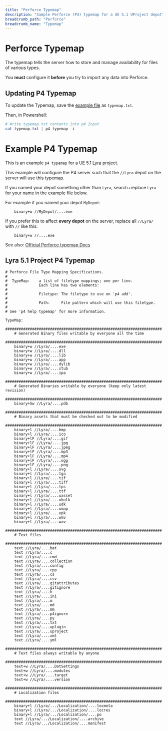 ```yaml
---
title: "Perforce Typemap"
description: "Sample Perforce (P4) typemap for a UE 5.1 UProject depot"
breadcrumb_path: "Perforce"
breadcrumb_name: "Typemap"
---
```


# Perforce Typemap

The typemap tells the server how to store and manage availability for files of various types.

You **must** configure it **before** you try to import any data into Perforce.


## Updating P4 Typemap

To update the Typemap, save the [example file](#Example)
as `typemap.txt`.

Then, in Powershell:

```powershell
# Write typemap.txt contents into p4 Input
cat typemap.txt | p4 typemap -i
```

<a id='Example'></a>
# Example P4 Typemap

This is an example `p4 typemap` for a UE 5.1 [Lyra](/UE5/LyraStarterGame/) project.

This example will configure the P4 server such that the `//Lyra` depot
on the server will use this typemap.

If you named your depot something other than `Lyra`, search+replace `Lyra` for your name
in the example file below.

For example if you named your depot `MyDepot`:

```text
    binary+w //MyDepot/....exe
```

If you prefer this to affect **every depot** on the server,
replace all `//Lyra/` with `//` like this:

```text
    binary+w //....exe
```

See also: [Official Perforce typemap Docs](https://www.perforce.com/blog/vcs/perforce-p4-typemap)

## Lyra 5.1 Project P4 Typemap

```text
# Perforce File Type Mapping Specifications.
#
#  TypeMap:    a list of filetype mappings; one per line.
#              Each line has two elements:
#
#              Filetype: The filetype to use on 'p4 add'.
#
#              Path:     File pattern which will use this filetype.
#
# See 'p4 help typemap' for more information.

TypeMap:
    ######################################################################
    # Generated Binary files writable by everyone all the time
    ######################################################################
    binary+w //Lyra/....exe
    binary+w //Lyra/....dll
    binary+w //Lyra/....lib
    binary+w //Lyra/....app
    binary+w //Lyra/....dylib
    binary+w //Lyra/....stub
    binary+w //Lyra/....ipa
    ######################################################################
    # Generated Binaries writable by everyone (keep only latest revision)
    ######################################################################
    binary+Sw //Lyra/....pdb
    ######################################################################
    # Binary assets that must be checked out to be modified
    ######################################################################
    binary+l //Lyra/....bmp
    binary+l //Lyra/....ico
    binary+lF //Lyra/....gif
    binary+lF //Lyra/....jpg
    binary+lF //Lyra/....jpeg
    binary+lF //Lyra/....mp3
    binary+lF //Lyra/....mp4
    binary+lF //Lyra/....ogg
    binary+lF //Lyra/....png
    binary+l //Lyra/....svg
    binary+l //Lyra/....tga
    binary+l //Lyra/....tif
    binary+l //Lyra/....tiff
    binary+l //Lyra/....tps
    binary+l //Lyra/....ttf
    binary+l //Lyra/....uasset
    binary+l //Lyra/....ubulk
    binary+l //Lyra/....udk
    binary+l //Lyra/....umap
    binary+l //Lyra/....upk
    binary+l //Lyra/....wmv
    binary+l //Lyra/....wav
    ######################################################################
    # Text files
    ######################################################################
    text //Lyra/....bat
    text //Lyra/....c
    text //Lyra/....cmd
    text //Lyra/....collection
    text //Lyra/....config
    text //Lyra/....cpp
    text //Lyra/....cs
    text //Lyra/....csv
    text //Lyra/....gitattributes
    text //Lyra/....gitignore
    text //Lyra/....h
    text //Lyra/....ini
    text //Lyra/....m
    text //Lyra/....md
    text //Lyra/....mm
    text //Lyra/....p4ignore
    text //Lyra/....py
    text //Lyra/....txt
    text //Lyra/....uplugin
    text //Lyra/....uproject
    text //Lyra/....xml
    text //Lyra/....yml
    ######################################################################
    # Text files always writable by anyone
    ######################################################################
    text+w //Lyra/....DotSettings
    text+w //Lyra/....modules
    text+w //Lyra/....target
    text+w //Lyra/....version
    ######################################################################
    # Localization files
    ######################################################################
    binary+l //Lyra/.../Localization/....locmeta
    binary+l //Lyra/.../Localization/....locres
    binary+l //Lyra/.../Localization/....po
    text //Lyra/.../Localization/....archive
    text //Lyra/.../Localization/....manifest
```
